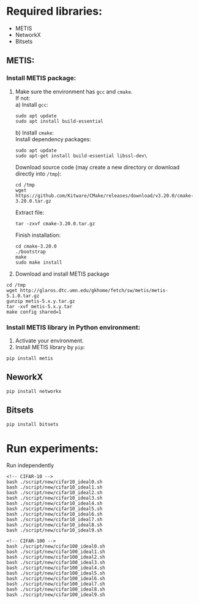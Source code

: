 # Required libraries:
- METIS
- NetworkX
- Bitsets
## METIS:
### Install METIS package:
1) Make sure the environment has `gcc` and `cmake`.\
   If not:\
   a) Install `gcc`:
   ```
   sudo apt update
   sudo apt install build-essential
   ```
   b) Install `cmake`:\
   Install dependency packages:
   ```
   sudo apt update
   sudo apt-get install build-essential libssl-dev\
   ```
   Download source code (may create a new directory or download directly into `/tmp`):
   ```
   cd /tmp
   wget https://github.com/Kitware/CMake/releases/download/v3.20.0/cmake-3.20.0.tar.gz
   ```
   Extract file:
   ```
   tar -zxvf cmake-3.20.0.tar.gz
   ```
   Finish installation:
   ```
   cd cmake-3.20.0
   ./bootstrap
   make
   sudo make install
   ```
2) Download and install METIS package
```
cd /tmp
wget http://glaros.dtc.umn.edu/gkhome/fetch/sw/metis/metis-5.1.0.tar.gz
gunzip metis-5.x.y.tar.gz
tar -xvf metis-5.x.y.tar
make config shared=1
```
### Install METIS library in Python environment:
1) Activate your environment.
2) Install METIS library by `pip`:
```
pip install metis
```
## NeworkX
```
pip install networkx
```
## Bitsets
```
pip install bitsets
```

# Run experiments:
Run independently
```
<!-- CIFAR-10 -->
bash ./script/new/cifar10_ideal0.sh
bash ./script/new/cifar10_ideal1.sh
bash ./script/new/cifar10_ideal2.sh
bash ./script/new/cifar10_ideal3.sh
bash ./script/new/cifar10_ideal4.sh
bash ./script/new/cifar10_ideal5.sh
bash ./script/new/cifar10_ideal6.sh
bash ./script/new/cifar10_ideal7.sh
bash ./script/new/cifar10_ideal8.sh
bash ./script/new/cifar10_ideal9.sh

<!-- CIFAR-100 -->
bash ./script/new/cifar100_ideal0.sh
bash ./script/new/cifar100_ideal1.sh
bash ./script/new/cifar100_ideal2.sh
bash ./script/new/cifar100_ideal3.sh
bash ./script/new/cifar100_ideal4.sh
bash ./script/new/cifar100_ideal5.sh
bash ./script/new/cifar100_ideal6.sh
bash ./script/new/cifar100_ideal7.sh
bash ./script/new/cifar100_ideal8.sh
bash ./script/new/cifar100_ideal9.sh
```